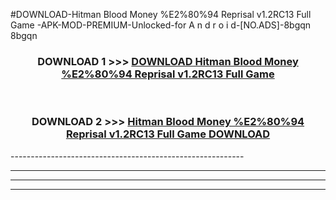 #DOWNLOAD-Hitman Blood Money %E2%80%94 Reprisal v1.2RC13 Full Game -APK-MOD-PREMIUM-Unlocked-for A n d r o i d-[NO.ADS]-8bgqn 8bgqn 



<div align="center">

<h3>DOWNLOAD 1 >>> <a href="https://getmod2.web.app/?judul=Hitman Blood Money %E2%80%94 Reprisal v1.2RC13 Full Game ">DOWNLOAD Hitman Blood Money %E2%80%94 Reprisal v1.2RC13 Full Game </a></h3><br>

<h3>DOWNLOAD 2 >>> <a href="https://getmod2.web.app/?judul=Hitman Blood Money %E2%80%94 Reprisal v1.2RC13 Full Game ">Hitman Blood Money %E2%80%94 Reprisal v1.2RC13 Full Game  DOWNLOAD </a></h3>

</div>
----------------------------------------------------------

----------------------------------------------------------

----------------------------------------------------------

----------------------------------------------------------



